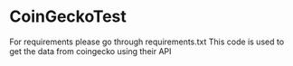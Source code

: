 # CoinGeckoTest
For requirements please go through requirements.txt
This code is used to get the data from coingecko using their API
